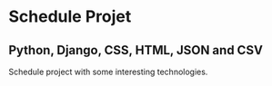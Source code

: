 # Schedule Projet
## Python, Django, CSS, HTML, JSON and CSV

Schedule project with some interesting technologies.